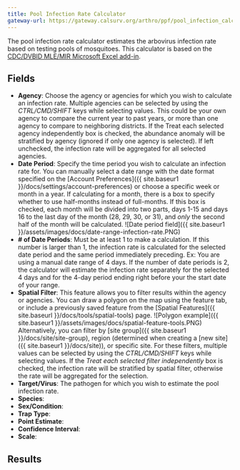 ```yaml
---
title: Pool Infection Rate Calculator
gateway-url: https://gateway.calsurv.org/arthro/ppf/pool_infection_calc
---
```

The pool infection rate calculator estimates the arbovirus infection rate based on testing pools of mosquitoes. This calculator is based on the [CDC/DVBID MLE/MIR Microsoft Excel add-in](<https://www.cdc.gov/westnile/resourcepages/mosqSurvSoft.html>).

## Fields
* **Agency**: Choose the agency or agencies for which you wish to calculate an infection rate. Multiple agencies can be selected by using the *CTRL/CMD/SHIFT* keys while selecting values. This could be your own agency to compare the current year to past years, or more than one agency to compare to neighboring districts. If the Treat each selected agency independently box is checked, the abundance anomaly will be stratified by agency (ignored if only one agency is selected). If left unchecked, the infection rate will be aggregated for all selected agencies.
* **Date Period**: Specify the time period you wish to calculate an infection rate for. You can manually select a date range with the date format specified on the [Account Preferences]({{ site.baseur1 }}/docs/settings/account-preferences) or choose a specific week or month in a year. If calculating for a month, there is a box to specify whether to use half-months instead of full-months. If this box is checked, each month will be divided into two parts, days 1-15 and days 16 to the last day of the month (28, 29, 30, or 31), and *only* the second half of the month will be calculated.
![Date period field]({{ site.baseur1 }}/assets/images/docs/date-range-infection-rate.PNG)
* **# of Date Periods**: Must be at least 1 to make a calculation. If this number is larger than 1, the infection rate is calculated for the selected date period and the same period immediately preceding. Ex: You are using a manual date range of 4 days. If the number of date periods is 2, the calculator will estimate the infection rate separately for the selected 4 days and for the 4-day period ending right before your the start date of your range.
* **Spatial Filter**: This feature allows you to filter results within the agency or agencies. You can draw a polygon on the map using the feature tab, or include a previously saved feature from the [Spatial Features]({{ site.baseurl }}/docs/tools/spatial-tools) page. ![Polygon example]({{ site.baseur1 }}/assets/images/docs/spatial-feature-tools.PNG) Alternatively, you can filter by [site group]({{ site.baseur1 }}/docs/site/site-group), region (determined when creating a [new site]({{ site.baseur1 }}/docs/site)), or specific site. For these filters, multiple values can be selected by using the *CTRL/CMD/SHIFT* keys while selecting values. If the *Treat each selected filter independently* box is checked, the infection rate will be stratified by spatial filter, otherwise the rate will be aggregated for the selection.
* **Target/Virus**: The pathogen for which you wish to estimate the pool infection rate.
* **Species**:
* **Sex/Condition**:
* **Trap Type**:
* **Point Estimate**:
* **Confidence Interval**:
* **Scale**:

## Results

